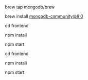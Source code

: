 brew tap mongodb/brew

brew install mongodb-community@8.0

cd frontend

npm install

npm start

cd frontend

npm install

npm start